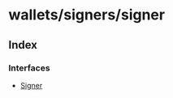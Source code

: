 # wallets/signers/signer

## Index

### Interfaces

* [Signer](../interfaces/_wallets_signers_signer_.signer.md)

